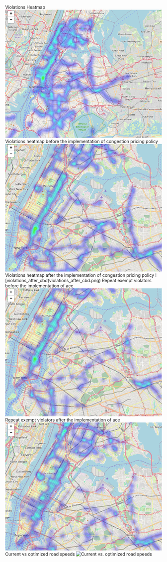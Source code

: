 Violations Heatmap
![Violations Heatmap](violations_heatmap.png)
Violations heatmap before the implementation of congestion pricing policy
![violations_before](violations_before_cbd.png)
Violations heatmap after the implementation of congestion pricing policy
![violations_after_cbd(violations_after_cbd.png)
Repeat exempt violators before the implementation of ace
![repeat_exempt_before_ace](repeat_exempt_violators_before_ace.png)
Repeat exempt violators after the implementation of ace
![repeat_exempt_after_ace](repeat_exempt_violators_after_ace.png)
Current vs optimized road speeds
![Current vs. optimized road speeds](current_vs._optimized_bus_speeds_per_route.png)
